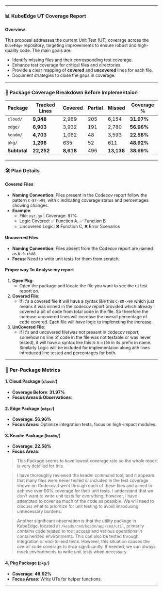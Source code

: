 
---

### 📊 **KubeEdge UT Coverage Report**

#### **Overview**
This proposal addresses the current Unit Test (UT) coverage across the `KubeEdge` repository, targeting improvements to ensure robust and high-quality code. The main goals are:
- Identify missing files and their corresponding test coverage.
- Enhance test coverage for critical files and directories.
- Provide a clear mapping of **covered** and **uncovered** lines for each file.
- Document strategies to close the gaps in coverage.

---

### 📁 **Package Coverage Breakdown Before Implementaion**

| Package | Tracked Lines | Covered | Partial | Missed | Coverage % |
|---------|---------------|---------|---------|--------|------------|
| `cloud/` | **9,348**    | 2,989   | 205     | 6,154  | **31.97%** |
| `edge/`  | **6,903**    | 3,932   | 191     | 2,780  | **56.96%** |
| `keadm/` | **4,703**    | 1,062   | 48      | 3,593  | **22.58%** |
| `pkg/`   | **1,298**    | 635     | 52      | 611    | **48.92%** |
| **Subtotal** | **22,252** | **8,618** | 496 | **13,138** | **38.69%** |

---

### 🛠️ **Plan Details**

#### **Covered Files**
- **Naming Convention**: Files present in the Codecov report follow the pattern `C-87->99`, with `C` indicating coverage status and percentages showing changes.
- **Example**:
    - File: `xyz.go` | Coverage: 87%
    - Logic Covered: ✅ Function A, ✅ Function B
    - Uncovered Logic: ❌ Function C, ❌ Error Scenarios

#### **Uncovered Files**
- **Naming Convention**: Files absent from the Codecov report are named as `N-0->%88`.
- **Focus**: Need to write unit tests for them from scratch.

#### **Proper way To Analyse my report**
1. **Open Pkg**:
    - Open the package and locate the file you want to see the ut test report on.
2. **Covered File**:
    - If it's a covered file it will have a syntax like this `C-80->99` which just means it was inlined in the codecov report provided which already covered a bit of code from total code in the file. So therefore the increase uncovered lines will increase the overall percentage of code covered. Each file will have logic to impleneting the increase.
3. **UnCovered File**:
    - if It's and uncovered file(was not present in codecov report, somehow no line of code in the file was not testable or was never tested), it will have a syntax like this `N-0->100` in its prefix in name. Similarly Logic will be included for implementaion along aith lines introduced line tested and percentages for both.

---

### 🎯 **Per-Package Metrics**

#### **1. Cloud Package (`cloud/`)**
- **Coverage Before**: **31.97%**
- **Focus Areas & Observations**: 

#### **2. Edge Package (`edge/`)**
- **Coverage**: **56.96%**
- **Focus Areas**: Optimize integration tests, focus on high-impact modules.

#### **3. Keadm Package (`keadm/`)**
- **Coverage**: **22.58%**
- **Focus Areas**: 

>This Package seems to have lowest coverage rate so the whole report is very detailed for this. 

>I have thoroughly reviewed the keadm command tool, and it appears that many files were never tested or included in the test coverage shown on Codecov. I went through each of these files and aimed to achieve over 90% coverage for their unit tests. I understand that we don't want to write unit tests for everything; however, I have attempted to cover as much of the code as possible. We will need to discuss what to prioritize for unit testing to avoid introducing unnecessary burdens.

> Another significant observation is that the utility package in KubeEdge, located at `/keadm/cmd/keadm/app/cmd/util`, primarily contains code related to root access and various operations in containerized environments. This can also be tested through integration or end-to-end tests. However, this situation causes the overall code coverage to drop significantly. If needed, we can always mock environments to write unit tests when necessary.

#### **4. Pkg Package (`pkg/`)**
- **Coverage**: **48.92%**
- **Focus Areas**: Write UTs for helper functions.

---

